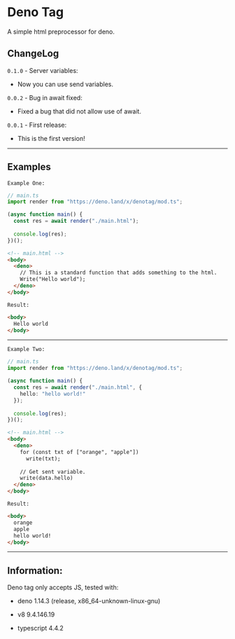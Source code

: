 # **Deno Tag**
A simple html preprocessor for deno.

## **ChangeLog**
`0.1.0` - Server variables:
  - Now you can use send variables.

`0.0.2` - Bug in await fixed:
  - Fixed a bug that did not allow use of await.

`0.0.1` - First release:
  + This is the first version!

---

## **Examples**

`Example One:`

```ts
// main.ts
import render from "https://deno.land/x/denotag/mod.ts";

(async function main() {
  const res = await render("./main.html");
  
  console.log(res);
})();
```

```html
<!-- main.html -->
<body>
  <deno>
    // This is a standard function that adds something to the html.
    Write("Hello world");
  </deno>
</body>
```

`Result:`

```html
<body>
  Hello world
</body>
```

---

`Example Two:`

```ts
// main.ts
import render from "https://deno.land/x/denotag/mod.ts";

(async function main() {
  const res = await render("./main.html", {
    hello: "hello world!"
  });
  
  console.log(res);
})();
```

```html
<!-- main.html -->
<body>
  <deno>
    for (const txt of ["orange", "apple"]) 
      write(txt);
    
    // Get sent variable.
    write(data.hello)
  </deno>
</body>
```

`Result:`

```html
<body>
  orange
  apple
  hello world!
</body>
```

---

## **Information:**
Deno tag only accepts JS, tested with:
  - deno 1.14.3 (release, x86_64-unknown-linux-gnu)

  - v8 9.4.146.19

  - typescript 4.4.2

